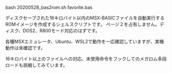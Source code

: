 bash 20200528_bas2rom.sh favorite.bas

ディスクセーブされた16キロバイト以内のMSX-BASICファイルを自動実行するROMイメージを作成するシェルスクリプトです。
ページ２を占有しません。ディスク、DOS2、R800モード対応のはずです。

各種MSXエミュレータ、Ubuntu、WSL2で動作を一応確認していますが、実機動作は未確認です。

16キロバイト以上のファイルへの対応、未使用命令をフックしてのメガロム多段ロードも挑戦してみています。
